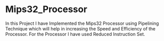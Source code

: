 # Mips32_Processor
In this Project I have Implemented the Mips32 Processor using Pipelining Technique which will help in increasing the Speed and Efficiency of the Processor.
For the Processor I have used Reduced Instruction Set.
